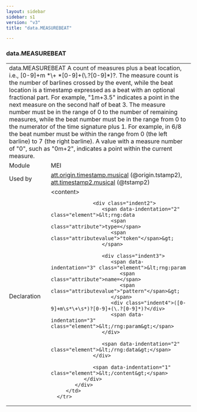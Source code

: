 ```yaml
---
layout: sidebar
sidebar: s1
version: "v3"
title: "data.MEASUREBEAT"

---
```


<div class="macroSpec">
   <h3 id="data.MEASUREBEAT">data.MEASUREBEAT</h3>
   <table class="wovenodd">
      <tr>
         <td colspan="2" class="wovenodd-col2">
            <span class="label">data.MEASUREBEAT</span> A count of measures plus a beat location, i.e., [0-9]+m *\+ *[0-9]+(\.?[0-9]*)?.
            The
            measure count is the number of barlines crossed by the event, while the beat location
            is a
            timestamp expressed as a beat with an optional fractional part. For example, "1m+3.5"
            indicates a point in the next measure on the second half of beat 3. The measure number
            must
            be in the range of 0 to the number of remaining measures, while the beat number must
            be in
            the range from 0 to the numerator of the time signature plus 1. For example, in 6/8
            the beat
            number must be within the range from 0 (the left barline) to 7 (the right barline).
            A value
            with a measure number of "0", such as "0m+2", indicates a point within the current
            measure.
         </td>
      </tr>
      <tr>
         <td class="wovenodd-col1">
            <span class="label" lang="en">Module</span>
         </td>
         <td class="wovenodd-col2">MEI</td>
      </tr>
      <tr>
         <td class="wovenodd-col1">
            <span class="label" lang="en">Used by</span>
         </td>
         <td class="wovenodd-col2">
            <div class="parent">
               <a class="link_odd_classSpec" href="/{{ page.version }}/att.origin.timestamp.musical">att.origin.timestamp.musical</a> (@origin.tstamp2), 
               <a class="link_odd_classSpec" href="/{{ page.version }}/att.timestamp2.musical">att.timestamp2.musical</a> (@tstamp2)
            </div>
         </td>
      </tr>
      <tr>
         <td class="wovenodd-col1">
            <span class="label" lang="en">Declaration</span>
         </td>
         <td class="wovenodd-col2">
            <div xml:space="preserve" class="pre">
               <div class="indent1">
                  <span data-indentation="1" class="element">&lt;content&gt;</span>
                  
                  <div class="indent2">
                     <span data-indentation="2" class="element">&lt;rng:data 
                        <span class="attribute">type=</span>
                        <span class="attributevalue">"token"</span>&gt;
                     </span>
                     
                     <div class="indent3">
                        <span data-indentation="3" class="element">&lt;rng:param 
                           <span class="attribute">name=</span>
                           <span class="attributevalue">"pattern"</span>&gt;
                        </span>
                        <div class="indent4">([0-9]+m\s*\+\s*)?[0-9]+(\.?[0-9]*)?</div>
                        <span data-indentation="3" class="element">&lt;/rng:param&gt;</span>
                     </div>
                     
                     <span data-indentation="2" class="element">&lt;/rng:data&gt;</span>
                  </div>
                  
                  <span data-indentation="1" class="element">&lt;/content&gt;</span>
               </div>
            </div>
         </td>
      </tr>
   </table>
</div>